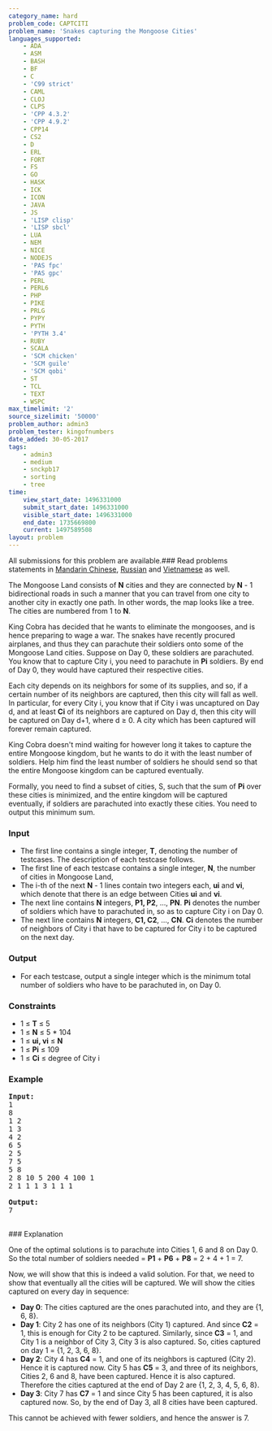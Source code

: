 ```yaml
---
category_name: hard
problem_code: CAPTCITI
problem_name: 'Snakes capturing the Mongoose Cities'
languages_supported:
    - ADA
    - ASM
    - BASH
    - BF
    - C
    - 'C99 strict'
    - CAML
    - CLOJ
    - CLPS
    - 'CPP 4.3.2'
    - 'CPP 4.9.2'
    - CPP14
    - CS2
    - D
    - ERL
    - FORT
    - FS
    - GO
    - HASK
    - ICK
    - ICON
    - JAVA
    - JS
    - 'LISP clisp'
    - 'LISP sbcl'
    - LUA
    - NEM
    - NICE
    - NODEJS
    - 'PAS fpc'
    - 'PAS gpc'
    - PERL
    - PERL6
    - PHP
    - PIKE
    - PRLG
    - PYPY
    - PYTH
    - 'PYTH 3.4'
    - RUBY
    - SCALA
    - 'SCM chicken'
    - 'SCM guile'
    - 'SCM qobi'
    - ST
    - TCL
    - TEXT
    - WSPC
max_timelimit: '2'
source_sizelimit: '50000'
problem_author: admin3
problem_tester: kingofnumbers
date_added: 30-05-2017
tags:
    - admin3
    - medium
    - snckpb17
    - sorting
    - tree
time:
    view_start_date: 1496331000
    submit_start_date: 1496331000
    visible_start_date: 1496331000
    end_date: 1735669800
    current: 1497589508
layout: problem
---
```

All submissions for this problem are available.### Read problems statements in [Mandarin Chinese](http://www.codechef.com/download/translated/SNCKPB17/mandarin/CAPTCITI.pdf), [Russian](http://www.codechef.com/download/translated/SNCKPB17/russian/CAPTCITI.pdf) and [Vietnamese](http://www.codechef.com/download/translated/SNCKPB17/vietnamese/CAPTCITI.pdf) as well.

The Mongoose Land consists of **N** cities and they are connected by **N** - 1 bidirectional roads in such a manner that you can travel from one city to another city in exactly one path. In other words, the map looks like a tree. The cities are numbered from 1 to **N**.

King Cobra has decided that he wants to eliminate the mongooses, and is hence preparing to wage a war. The snakes have recently procured airplanes, and thus they can parachute their soldiers onto some of the Mongoose Land cities. Suppose on Day 0, these soldiers are parachuted. You know that to capture City i, you need to parachute in **Pi** soldiers. By end of Day 0, they would have captured their respective cities.

Each city depends on its neighbors for some of its supplies, and so, if a certain number of its neighbors are captured, then this city will fall as well. In particular, for every City i, you know that if City i was uncaptured on Day d, and at least **Ci** of its neighbors are captured on Day d, then this city will be captured on Day d+1, where d ≥ 0. A city which has been captured will forever remain captured.

King Cobra doesn't mind waiting for however long it takes to capture the entire Mongoose kingdom, but he wants to do it with the least number of soldiers. Help him find the least number of soldiers he should send so that the entire Mongoose kingdom can be captured eventually.

Formally, you need to find a subset of cities, S, such that the sum of **Pi** over these cities is minimized, and the entire kingdom will be captured eventually, if soldiers are parachuted into exactly these cities. You need to output this minimum sum.

### Input

- The first line contains a single integer, **T**, denoting the number of testcases. The description of each testcase follows.
- The first line of each testcase contains a single integer, **N**, the number of cities in Mongoose Land,
- The i-th of the next **N** - 1 lines contain two integers each, **ui** and **vi**, which denote that there is an edge between Cities **ui** and **vi**.
- The next line contains **N** integers, **P1, P2**, ..., **PN**. **Pi** denotes the number of soldiers which have to parachuted in, so as to capture City i on Day 0.
- The next line contains **N** integers, **C1, C2**, ..., **CN**. **Ci** denotes the number of neighbors of City i that have to be captured for City i to be captured on the next day.

### Output

- For each testcase, output a single integer which is the minimum total number of soldiers who have to be parachuted in, on Day 0.

### Constraints

- 1 ≤ **T** ≤ 5
- 1 ≤ **N** ≤ 5 \* 104
- 1 ≤ **ui, vi** ≤ **N**
- 1 ≤ **Pi** ≤ 109
- 1 ≤ **Ci** ≤ degree of City i

### Example

<pre><b>Input:</b>
1
8
1 2
1 3
4 2
6 5
2 5
7 5
5 8
2 8 10 5 200 4 100 1
2 1 1 1 3 1 1 1

<b>Output:</b>
7

</pre>### Explanation
One of the optimal solutions is to parachute into Cities 1, 6 and 8 on Day 0. So the total number of soldiers needed = **P1** + **P6** + **P8** = 2 + 4 + 1 = 7.

Now, we will show that this is indeed a valid solution. For that, we need to show that eventually all the cities will be captured. We will show the cities captured on every day in sequence:

- **Day 0**: The cities captured are the ones parachuted into, and they are {1, 6, 8}.
- **Day 1**: City 2 has one of its neighbors (City 1) captured. And since **C2** = 1, this is enough for City 2 to be captured. Similarly, since **C3** = 1, and City 1 is a neighbor of City 3, City 3 is also captured. So, cities captured on day 1 = {1, 2, 3, 6, 8}.
- **Day 2**: City 4 has **C4** = 1, and one of its neighbors is captured (City 2). Hence it is captured now. City 5 has **C5** = 3, and three of its neighbors, Cities 2, 6 and 8, have been captured. Hence it is also captured. Therefore the cities captured at the end of Day 2 are {1, 2, 3, 4, 5, 6, 8}.
- **Day 3**: City 7 has **C7** = 1 and since City 5 has been captured, it is also captured now. So, by the end of Day 3, all 8 cities have been captured.

This cannot be achieved with fewer soldiers, and hence the answer is 7.
